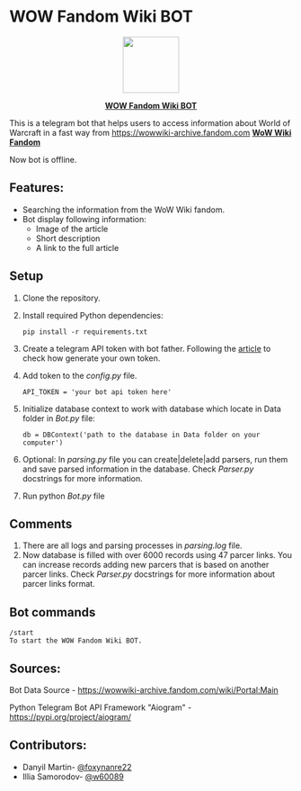 # WOW Fandom Wiki BOT

<a href="https://t.me/wowWikiTestBot"> <div align="center">
<img src="https://i.pinimg.com/564x/18/f2/c2/18f2c237688c6a4395e0f6a702743a7c.jpg" width="100" height="100" />

<b> WOW Fandom Wiki BOT</b> 
</div></a>

This is a telegram bot that helps users to access information about World of Warcraft in a fast way from https://wowwiki-archive.fandom.com
<a href="https://wowwiki-archive.fandom.com"><b> WoW Wiki Fandom</b></a>

Now bot is offline. 

## Features:
* Searching the information from the WoW Wiki fandom.
* Bot display following information:
    * Image of the article
    * Short description
    * A link to the full article

## Setup
1. Clone the repository.
2. Install required Python dependencies: 

    `pip install -r requirements.txt`
3. Create a telegram API token with bot father. Following the [article](https://medium.com/shibinco/create-a-telegram-bot-using-botfather-and-get-the-api-token-900ba00e0f39) to check how generate your own token.
4. Add token to the *config.py* file.

     `API_TOKEN = 'your bot api token here'`
5. Initialize database context to work with database which locate in Data folder in *Bot.py* file: 

    `db = DBContext('path to the database in Data folder on your computer')`
6. Optional: In *parsing.py* file you can create|delete|add parsers, run them and save parsed information in the database. Check *Parser.py* docstrings for more information. 
7. Run python *Bot.py* file

## Comments
1. There are all logs and parsing processes in *parsing.log* file.
2. Now database is filled with over 6000 records using 47 parcer links. You can increase records adding new parcers that is based on another parcer links. Check *Parser.py* docstrings for more information about parcer links format.

## Bot commands
```
/start
To start the WOW Fandom Wiki BOT.
```

## Sources:

Bot Data Source - https://wowwiki-archive.fandom.com/wiki/Portal:Main

Python Telegram Bot API Framework "Aiogram" - https://pypi.org/project/aiogram/

## Contributors:

- Danyil Martin- [@foxynanre22](https://github.com/foxynanre22)
- Illia Samorodov- [@w60089](https://github.com/w60089)
